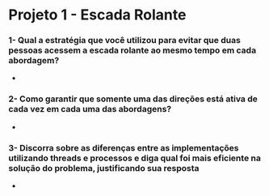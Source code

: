 # Projeto 1 - Escada Rolante 

### 1- Qual a estratégia que você utilizou para evitar que duas pessoas acessem a escada rolante ao mesmo tempo em cada abordagem?

-

### 2- Como garantir que somente uma das direções está ativa de cada vez em cada uma das abordagens?

-

### 3- Discorra sobre as diferenças entre as implementações utilizando threads e processos e diga qual foi mais eficiente na solução do problema, justificando sua resposta

-


